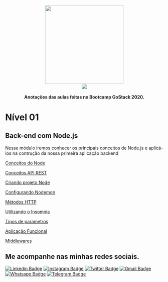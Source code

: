 <h4 align="center">
 <img src="https://camo.githubusercontent.com/8c13dc2618dbd7f76d1d574350b98fdee1335ce5/68747470733a2f2f726f636b6574736561742d63646e2e73332d73612d656173742d312e616d617a6f6e6177732e636f6d2f626f6f7463616d702d6865616465722e706e67" width="250px"/></br>
<img src="https://camo.githubusercontent.com/fe3c024b1884d9c2189321feb6a849724e35b211/68747470733a2f2f696d672e736869656c64732e696f2f62616467652f4c4943454e254333253837412d4d49542d475245454e"/></br></br>
 <b>Anotações das aulas feitas no Bootcamp GoStack 2020.</b>
</h4>

# Nível 01

## Back-end com Node.js

Nesse módulo iremos conhecer os principais conceitos de Node.js e aplicá-los na contrução da nossa primeira aplicação backend

[Conceitos do Node](https://www.notion.so/Conceitos-do-Node-6f065e5a2de745e2a4ff8a9f4ca035bb)

[Conceitos API REST](https://www.notion.so/Conceitos-API-REST-becebe6aeca74c1887bcb17d805db6be)

[Criando projeto Node](https://www.notion.so/Criando-projeto-Node-c8a6154fee1a478d91392a8ebf8011a7)

[Configurando Nodemon](https://www.notion.so/Configurando-Nodemon-4db24a8350ce42b5a0b6d74bf1e792c6)

[Métodos HTTP](https://www.notion.so/M-todos-HTTP-dbedad475ce84ff194242efd905c23d4)

[Utilizando o Insomnia](https://www.notion.so/Utilizando-o-Insomnia-39ba9ec42c234d7586d1777a8075dd7e)

[Tipos de parametros](https://www.notion.so/Tipos-de-parametros-7d691fa3a5304d359a9bfa1976467314)

[Aplicação Funcional](https://www.notion.so/Aplica-o-Funcional-59808df4019940b5a1b8a5e39fb75b89)

[Middlewares](https://www.notion.so/Middlewares-a3436a35c90a49caa645498ae3e1fd64)

## Me acompanhe nas minhas redes sociais.

[![Linkedin Badge](https://img.shields.io/badge/-Linkedin-blue?style=flat-square&logo=Linkedin&logoColor=white&link=https://www.linkedin.com/in/marcos-aur%C3%A9lio-47b590139/)](https://www.linkedin.com/in/marcos-aur%C3%A9lio-47b590139/) [![Instagram Badge](https://img.shields.io/badge/-Instagram-FF0000?style=flat-square&labelColor=FF0000&logo=instagram&logoColor=white&link=https://www.instagram.com/marcosaurelio.oficial)](https://www.instagram.com/marcosaurelio.oficial) [![Twitter Badge](https://img.shields.io/badge/-Twitter-1ca0f1?style=flat-square&labelColor=1ca0f1&logo=twitter&logoColor=white&link=https://twitter.com/aurlio_a)](https://twitter.com/aurlio_a) [![Gmail Badge](https://img.shields.io/badge/-Email-c14438?style=flat-square&logo=Gmail&logoColor=white&link=mailto:marcos.aureliodev@gmail.com)](mailto:marcos.aureliodev@gmail.com) [![Whatsapp Badge](https://img.shields.io/badge/-WhatsApp-brightgreen?style=flat-square&logo=WhatsApp&logoColor=white&link=https://api.whatsapp.com/send?phone=5599982501381)](https://api.whatsapp.com/send?phone=5599982501381) [![Telegram Badge](https://img.shields.io/badge/-Telegram-blue?style=flat-square&logo=Telegram&logoColor=white&link=https://t.me/MarcosAureliodev)](https://t.me/MarcosAureliodev)


